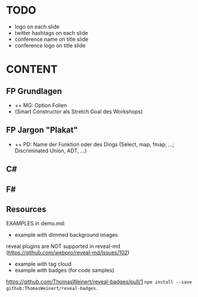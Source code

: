 # TODO

- logo on each slide
- twitter hashtags on each slide
- conference name on title slide
- conference logo on title slide

# CONTENT

## FP Grundlagen
- ++ MG: Option Folien
- (Smart Constructor als Stretch Goal des Workshops)

## FP Jargon "Plakat"
- ++ PD: Name der Funktion oder des Dings (Select, map, fmap; ...; Discriminated Union, ADT, ...)

## C#

## F#

## Resources


EXAMPLES in demo.md:

- example with dimmed background images

reveal plugins are NOT supported in reveal-md (https://github.com/webpro/reveal-md/issues/102)
- example with tag cloud
- example with badges (for code samples)



https://github.com/ThomasWeinert/reveal-badges/pull/1
`npm install --save github:ThomasWeinert/reveal-badges`.
